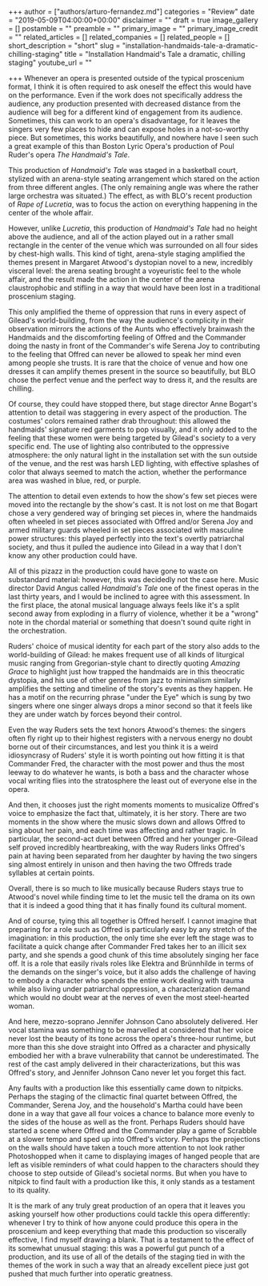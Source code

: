 +++
author = ["authors/arturo-fernandez.md"]
categories = "Review"
date = "2019-05-09T04:00:00+00:00"
disclaimer = ""
draft = true
image_gallery = []
postamble = ""
preamble = ""
primary_image = ""
primary_image_credit = ""
related_articles = []
related_companies = []
related_people = []
short_description = "short"
slug = "installation-handmaids-tale-a-dramatic-chilling-staging"
title = "Installation Handmaid's Tale a dramatic, chilling staging"
youtube_url = ""

+++
Whenever an opera is presented outside of the typical proscenium format, I think it is often required to ask oneself the effect this would have on the performance. Even if the work does not specifically address the audience, any production presented with decreased distance from the audience will beg for a different kind of engagement from its audience. Sometimes, this can work to an opera's disadvantage, for it leaves the singers very few places to hide and can expose holes in a not-so-worthy piece. But sometimes, this works beautifully, and nowhere have I seen such a great example of this than Boston Lyric Opera's production of Poul Ruder's opera _The Handmaid's Tale_.

This production of _Handmaid's Tale_ was staged in a basketball court, stylized with an arena-style seating arrangement which stared on the action from three different angles. (The only remaining angle was where the rather large orchestra was situated.) The effect, as with BLO's recent production of _Rape of Lucretia_, was to focus the action on everything happening in the center of the whole affair.

However, unlike _Lucretia_, this production of _Handmaid's Tale_ had no height above the audience, and all of the action played out in a rather small rectangle in the center of the venue which was surrounded on all four sides by chest-high walls. This kind of tight, arena-style staging amplified the themes present in Margaret Atwood's dystopian novel to a new, incredibly visceral level: the arena seating brought a voyeuristic feel to the whole affair, and the result made the action in the center of the arena claustrophobic and stifling in a way that would have been lost in a traditional proscenium staging.

This only amplified the theme of oppression that runs in every aspect of Gilead's world-building, from the way the audience's complicity in their observation mirrors the actions of the Aunts who effectively brainwash the Handmaids and the discomforting feeling of Offred and the Commander doing the nasty in front of the Commander's wife Serena Joy to contributing to the feeling that Offred can never be allowed to speak her mind even among people she trusts. It is rare that the choice of venue and how one dresses it can amplify themes present in the source so beautifully, but BLO chose the perfect venue and the perfect way to dress it, and the results are chilling.

Of course, they could have stopped there, but stage director Anne Bogart's attention to detail was staggering in every aspect of the production. The costumes' colors remained rather drab throughout: this allowed the handmaids' signature red garments to pop visually, and it only added to the feeling that these women were being targeted by Gilead's society to a very specific end. The use of lighting also contributed to the oppressive atmosphere: the only natural light in the installation set with the sun outside of the venue, and the rest was harsh LED lighting, with effective splashes of color that always seemed to match the action, whether the performance area was washed in blue, red, or purple.

The attention to detail even extends to how the show's few set pieces were moved into the rectangle by the show's cast. It is not lost on me that Bogart chose a very gendered way of bringing set pieces in, where the handmaids often wheeled in set pieces associated with Offred and/or Serena Joy and armed military guards wheeled in set pieces associated with masculine power structures: this played perfectly into the text's overtly patriarchal society, and thus it pulled the audience into Gilead in a way that I don't know any other production could have.

All of this pizazz in the production could have gone to waste on substandard material: however, this was decidedly not the case here. Music director David Angus called _Handmaid's Tale_ one of the finest operas in the last thirty years, and I would be inclined to agree with this assessment. In the first place, the atonal musical language always feels like it's a split second away from exploding in a flurry of violence, whether it be a "wrong" note in the chordal material or something that doesn't sound quite right in the orchestration.

Ruders' choice of musical identity for each part of the story also adds to the world-building of Gilead: he makes frequent use of all kinds of liturgical music ranging from Gregorian-style chant to directly quoting _Amazing Grace_ to highlight just how trapped the handmaids are in this theocratic dystopia, and his use of other genres from jazz to minimalism similarly amplifies the setting and timeline of the story's events as they happen. He has a motif on the recurring phrase "under the Eye" which is sung by two singers where one singer always drops a minor second so that it feels like they are under watch by forces beyond their control.

Even the way Ruders sets the text honors Atwood's themes: the singers often fly right up to their highest registers with a nervous energy no doubt borne out of their circumstances, and lest you think it is a weird idiosyncrasy of Ruders' style it is worth pointing out how fitting it is that Commander Fred, the character with the most power and thus the most leeway to do whatever he wants, is both a bass and the character whose vocal writing flies into the stratosphere the least out of everyone else in the opera.

And then, it chooses just the right moments moments to musicalize Offred's voice to emphasize the fact that, ultimately, it is her story. There are two moments in the show where the music slows down and allows Offred to sing about her pain, and each time was affecting and rather tragic. In particular, the second-act duet between Offred and her younger pre-Gilead self proved incredibly heartbreaking, with the way Ruders links Offred's pain at having been separated from her daughter by having the two singers sing almost entirely in unison and then having the two Offreds trade syllables at certain points.

Overall, there is so much to like musically because Ruders stays true to Atwood's novel while finding time to let the music tell the drama on its own that it is indeed a good thing that it has finally found its cultural moment.

And of course, tying this all together is Offred herself. I cannot imagine that preparing for a role such as Offred is particularly easy by any stretch of the imagination: in this production, the only time she ever left the stage was to facilitate a quick change after Commander Fred takes her to an illicit sex party, and she spends a good chunk of this time absolutely singing her face off. It is a role that easily rivals roles like Elektra and Brünnhilde in terms of the demands on the singer's voice, but it also adds the challenge of having to embody a character who spends the entire work dealing with trauma while also living under patriarchal oppression, a characterization demand which would no doubt wear at the nerves of even the most steel-hearted woman.

And here, mezzo-soprano Jennifer Johnson Cano absolutely delivered. Her vocal stamina was something to be marvelled at considered that her voice never lost the beauty of its tone across the opera's three-hour runtime, but more than this she dove straight into Offred as a character and physically embodied her with a brave vulnerability that cannot be underestimated. The rest of the cast amply delivered in their characterizations, but this was Offred's story, and Jennifer Johnson Cano never let you forget this fact.

Any faults with a production like this essentially came down to nitpicks. Perhaps the staging of the climactic final quartet between Offred, the Commander, Serena Joy, and the household's Martha could have been done in a way that gave all four voices a chance to balance more evenly to the sides of the house as well as the front. Perhaps Ruders should have started a scene where Offred and the Commander play a game of Scrabble at a slower tempo and sped up into Offred's victory. Perhaps the projections on the walls should have taken a touch more attention to not look rather Photoshopped when it came to displaying images of hanged people that are left as visible reminders of what could happen to the characters should they choose to step outside of Gilead's societal norms. But when you have to nitpick to find fault with a production like this, it only stands as a testament to its quality. 

It is the mark of any truly great production of an opera that it leaves you asking yourself how other productions could tackle this opera differently: whenever I try to think of how anyone could produce this opera in the proscenium and keep everything that made this production so viscerally effective, I find myself drawing a blank. That is a testament to the effect of its somewhat unusual staging: this was a powerful gut punch of a production, and its use of all of the details of the staging tied in with the themes of the work in such a way that an already excellent piece just got pushed that much further into operatic greatness.